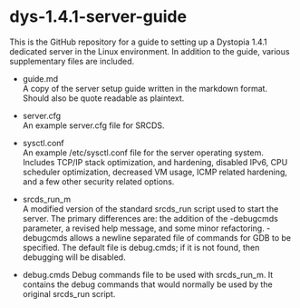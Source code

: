 dys-1.4.1-server-guide
==================================

This is the GitHub repository for a guide to setting up a Dystopia 1.4.1 dedicated server in the Linux environment. In addition to the guide, various supplementary files are included.

* guide.md  
  A copy of the server setup guide written in the markdown format. Should also be quote readable as plaintext.

* server.cfg  
  An example server.cfg file for SRCDS.

* sysctl.conf  
  An example /etc/sysctl.conf file for the server operating system. Includes TCP/IP stack optimization, and hardening, disabled IPv6, CPU scheduler optimization, decreased VM usage, ICMP related hardening, and a few other security related options.

* srcds_run_m  
  A modified version of the standard srcds_run script used to start the server. The primary differences are: the addition of the -debugcmds parameter, a revised help message, and some minor refactoring. -debugcmds allows a newline separated file of commands for GDB to be specified. The default file is debug.cmds; if it is not found, then debugging will be disabled.

* debug.cmds
  Debug commands file to be used with srcds_run_m. It contains the debug commands that would normally be used by the original srcds_run script.
